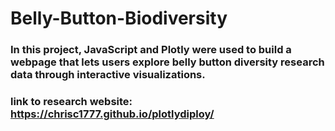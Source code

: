# Belly-Button-Biodiversity

### In this project, JavaScript and Plotly were used to build a webpage that lets users explore belly button diversity research data through interactive visualizations.
### link to research website: https://chrisc1777.github.io/plotlydiploy/
